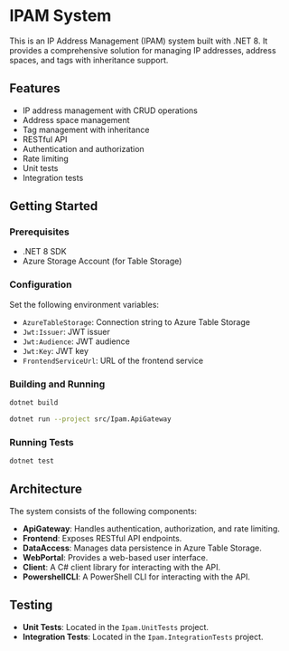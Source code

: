 # IPAM System

This is an IP Address Management (IPAM) system built with .NET 8. It provides a comprehensive solution for managing IP addresses, address spaces, and tags with inheritance support.

## Features

- IP address management with CRUD operations
- Address space management
- Tag management with inheritance
- RESTful API
- Authentication and authorization
- Rate limiting
- Unit tests
- Integration tests

## Getting Started

### Prerequisites

- .NET 8 SDK
- Azure Storage Account (for Table Storage)

### Configuration

Set the following environment variables:

- `AzureTableStorage`: Connection string to Azure Table Storage
- `Jwt:Issuer`: JWT issuer
- `Jwt:Audience`: JWT audience
- `Jwt:Key`: JWT key
- `FrontendServiceUrl`: URL of the frontend service

### Building and Running

```bash
dotnet build
```

```bash
dotnet run --project src/Ipam.ApiGateway
```

### Running Tests

```bash
dotnet test
```

## Architecture

The system consists of the following components:

- **ApiGateway**: Handles authentication, authorization, and rate limiting.
- **Frontend**: Exposes RESTful API endpoints.
- **DataAccess**: Manages data persistence in Azure Table Storage.
- **WebPortal**: Provides a web-based user interface.
- **Client**: A C# client library for interacting with the API.
- **PowershellCLI**: A PowerShell CLI for interacting with the API.

## Testing

- **Unit Tests**: Located in the `Ipam.UnitTests` project.
- **Integration Tests**: Located in the `Ipam.IntegrationTests` project.
